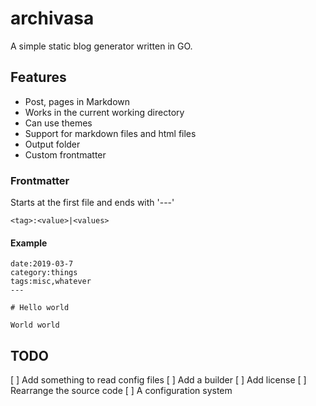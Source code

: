 # archivasa

A simple static blog generator written in GO.

## Features

* Post, pages in Markdown
* Works in the current working directory
* Can use themes
* Support for markdown files and html files
* Output folder
* Custom frontmatter

### Frontmatter

Starts at the first file and ends with '---'

    <tag>:<value>|<values>

#### Example

    date:2019-03-7
    category:things
    tags:misc,whatever
    ---

    # Hello world

    World world

## TODO

[ ] Add something to read config files
[ ] Add a builder
[ ] Add license
[ ] Rearrange the source code
[ ] A configuration system
